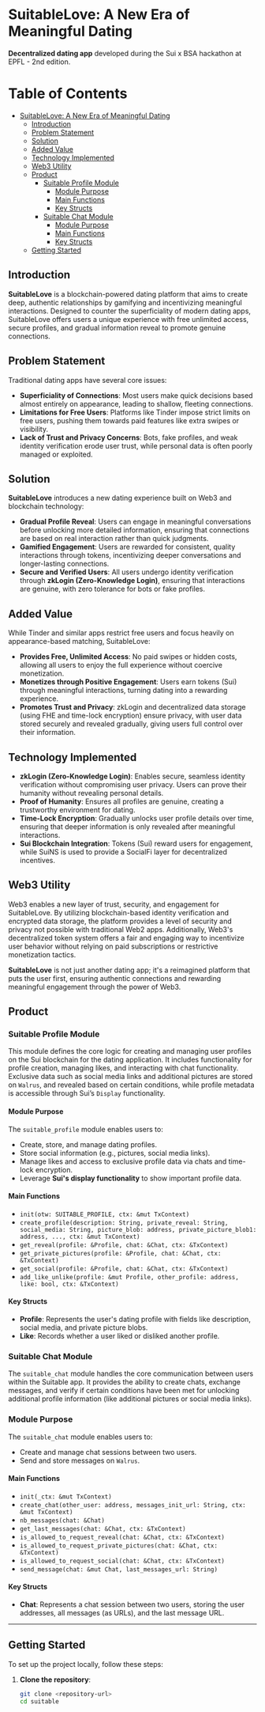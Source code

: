 # SuitableLove: A New Era of Meaningful Dating
**Decentralized dating app** developed during the Sui x BSA hackathon at EPFL - 2nd edition.

# Table of Contents

- [SuitableLove: A New Era of Meaningful Dating](#suitablelove-a-new-era-of-meaningful-dating)
  - [Introduction](#introduction)
  - [Problem Statement](#problem-statement)
  - [Solution](#solution)
  - [Added Value](#added-value)
  - [Technology Implemented](#technology-implemented)
  - [Web3 Utility](#web3-utility)
  - [Product](#product)
    - [Suitable Profile Module](#suitable-profile-module)
      - [Module Purpose](#module-purpose)
      - [Main Functions](#main-functions)
      - [Key Structs](#key-structs)
    - [Suitable Chat Module](#suitable-chat-module)
      - [Module Purpose](#module-purpose-1)
      - [Main Functions](#main-functions-1)
      - [Key Structs](#key-structs-1)
  - [Getting Started](#getting-started)

## Introduction

**SuitableLove** is a blockchain-powered dating platform that aims to create deep, authentic relationships by gamifying and incentivizing meaningful interactions. Designed to counter the superficiality of modern dating apps, SuitableLove offers users a unique experience with free unlimited access, secure profiles, and gradual information reveal to promote genuine connections.

## Problem Statement

Traditional dating apps have several core issues:

- **Superficiality of Connections**: Most users make quick decisions based almost entirely on appearance, leading to shallow, fleeting connections.
- **Limitations for Free Users**: Platforms like Tinder impose strict limits on free users, pushing them towards paid features like extra swipes or visibility.
- **Lack of Trust and Privacy Concerns**: Bots, fake profiles, and weak identity verification erode user trust, while personal data is often poorly managed or exploited.

## Solution

**SuitableLove** introduces a new dating experience built on Web3 and blockchain technology:

- **Gradual Profile Reveal**: Users can engage in meaningful conversations before unlocking more detailed information, ensuring that connections are based on real interaction rather than quick judgments.
- **Gamified Engagement**: Users are rewarded for consistent, quality interactions through tokens, incentivizing deeper conversations and longer-lasting connections.
- **Secure and Verified Users**: All users undergo identity verification through **zkLogin (Zero-Knowledge Login)**, ensuring that interactions are genuine, with zero tolerance for bots or fake profiles.

## Added Value

While Tinder and similar apps restrict free users and focus heavily on appearance-based matching, SuitableLove:

- **Provides Free, Unlimited Access**: No paid swipes or hidden costs, allowing all users to enjoy the full experience without coercive monetization.
- **Monetizes through Positive Engagement**: Users earn tokens (Sui) through meaningful interactions, turning dating into a rewarding experience.
- **Promotes Trust and Privacy**: zkLogin and decentralized data storage (using FHE and time-lock encryption) ensure privacy, with user data stored securely and revealed gradually, giving users full control over their information.

## Technology Implemented

- **zkLogin (Zero-Knowledge Login)**: Enables secure, seamless identity verification without compromising user privacy. Users can prove their humanity without revealing personal details.
- **Proof of Humanity**: Ensures all profiles are genuine, creating a trustworthy environment for dating.
- **Time-Lock Encryption**: Gradually unlocks user profile details over time, ensuring that deeper information is only revealed after meaningful interactions.
- **Sui Blockchain Integration**: Tokens (Sui) reward users for engagement, while SuiNS is used to provide a SocialFi layer for decentralized incentives.

## Web3 Utility

Web3 enables a new layer of trust, security, and engagement for SuitableLove. By utilizing blockchain-based identity verification and encrypted data storage, the platform provides a level of security and privacy not possible with traditional Web2 apps. Additionally, Web3's decentralized token system offers a fair and engaging way to incentivize user behavior without relying on paid subscriptions or restrictive monetization tactics.

**SuitableLove** is not just another dating app; it's a reimagined platform that puts the user first, ensuring authentic connections and rewarding meaningful engagement through the power of Web3.


## Product

### Suitable Profile Module

This module defines the core logic for creating and managing user profiles on the Sui blockchain for the dating application. It includes functionality for profile creation, managing likes, and interacting with chat functionality. Exclusive data such as social media links and additional pictures are stored on `Walrus`, and revealed based on certain conditions, while profile metadata is accessible through Sui’s `Display` functionality.

#### Module Purpose

The `suitable_profile` module enables users to:
- Create, store, and manage dating profiles.
- Store social information (e.g., pictures, social media links).
- Manage likes and access to exclusive profile data via chats and time-lock encryption.
- Leverage **Sui's display functionality** to show important profile data.

#### Main Functions

- `init(otw: SUITABLE_PROFILE, ctx: &mut TxContext)`
- `create_profile(description: String, private_reveal: String, social_media: String, picture_blob: address, private_picture_blob1: address, ..., ctx: &mut TxContext)`
- `get_reveal(profile: &Profile, chat: &Chat, ctx: &TxContext)`
- `get_private_pictures(profile: &Profile, chat: &Chat, ctx: &TxContext)`
- `get_social(profile: &Profile, chat: &Chat, ctx: &TxContext)`
- `add_like_unlike(profile: &mut Profile, other_profile: address, like: bool, ctx: &TxContext)`


#### Key Structs

- **Profile**: Represents the user's dating profile with fields like description, social media, and private picture blobs.
- **Like**: Records whether a user liked or disliked another profile.


### Suitable Chat Module

The `suitable_chat` module handles the core communication between users within the Suitable app. It provides the ability to create chats, exchange messages, and verify if certain conditions have been met for unlocking additional profile information (like additional pictures or social media links).

### Module Purpose

The `suitable_chat` module enables users to:
- Create and manage chat sessions between two users.
- Send and store messages on `Walrus`.

#### Main Functions

- `init(_ctx: &mut TxContext)`
- `create_chat(other_user: address, messages_init_url: String, ctx: &mut TxContext)`
- `nb_messages(chat: &Chat)`
- `get_last_messages(chat: &Chat, ctx: &TxContext)`
- `is_allowed_to_request_reveal(chat: &Chat, ctx: &TxContext)`
- `is_allowed_to_request_private_pictures(chat: &Chat, ctx: &TxContext)`
- `is_allowed_to_request_social(chat: &Chat, ctx: &TxContext)`
- `send_message(chat: &mut Chat, last_messages_url: String)`


#### Key Structs

- **Chat**: Represents a chat session between two users, storing the user addresses, all messages (as URLs), and the last message URL.

---

## Getting Started

To set up the project locally, follow these steps:

1. **Clone the repository**:
   ```bash
   git clone <repository-url>
   cd suitable

